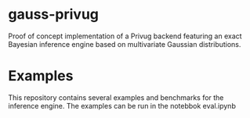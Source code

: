 # gauss-privug
Proof of concept implementation of a Privug backend featuring an exact Bayesian inference engine based on multivariate Gaussian distributions.

# Examples
This repository contains several examples and benchmarks for the inference engine. The examples can be run in the notebbok eval.ipynb
